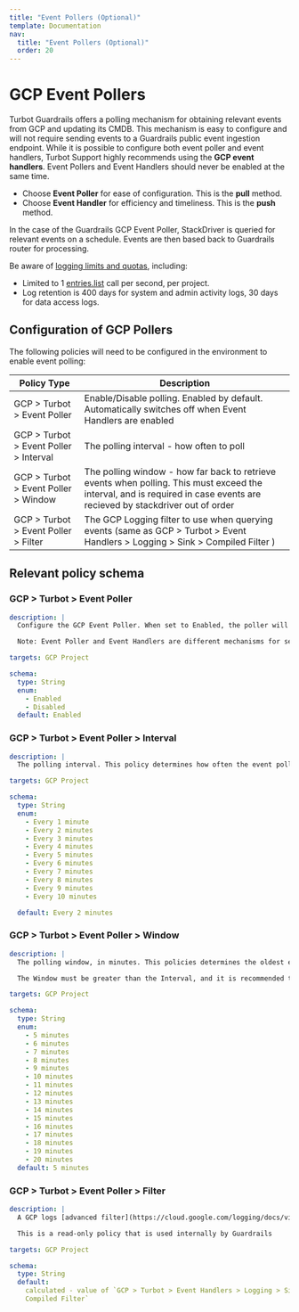 ```yaml
---
title: "Event Pollers (Optional)"
template: Documentation
nav:
  title: "Event Pollers (Optional)"
  order: 20
---
```


# GCP Event Pollers

Turbot Guardrails offers a polling mechanism for obtaining relevant events from GCP and
updating its CMDB. This mechanism is easy to configure and will not require
sending events to a Guardrails public event ingestion endpoint. While it is
possible to configure both event poller and event handlers, Turbot Support highly
recommends using the **GCP event handlers**. Event Pollers and Event Handlers
should never be enabled at the same time.

- Choose **Event Poller** for ease of configuration. This is the **pull**
  method.
- Choose **Event Handler** for efficiency and timeliness. This is the **push**
  method.

In the case of the Guardrails GCP Event Poller, StackDriver is queried for relevant
events on a schedule.  Events are then based back to Guardrails router for processing.

<div className="alert alert-info font-weight-bold">
  <p>Be aware of <a href="https://cloud.google.com/logging/quotas">logging limits and quotas</a>, including:</p>
<ul>
  <li>Limited to 1 <a href="https://cloud.google.com/logging/docs/reference/v2/rest/v2/entries/list">entries.list</a> call per second, per project.</li>
  <li>Log retention is 400 days for system and admin activity logs, 30 days for data
access logs.</li>
</ul>
</div>

## Configuration of GCP Pollers

The following policies will need to be configured in the environment to enable
event polling:

| Policy Type                            | Description                                                                                                                                                             |
| -------------------------------------- |-------------------------------------------------------------------------------------------------------------------------------------------------------------------------|
| GCP > Turbot > Event Poller            | Enable/Disable polling. Enabled by default.  Automatically switches off when Event Handlers are enabled                                                                 |
| GCP > Turbot > Event Poller > Interval | The polling interval - how often to poll                                                                                                                                |
| GCP > Turbot > Event Poller > Window   | The polling window - how far back to retrieve events when polling. This must exceed the interval, and is required in case events are recieved by stackdriver out of order |
| GCP > Turbot > Event Poller > Filter   | The GCP Logging filter to use when querying events (same as GCP > Turbot > Event Handlers > Logging > Sink > Compiled Filter )                                          |

## Relevant policy schema

### GCP > Turbot > Event Poller

```yml
description: |
  Configure the GCP Event Poller. When set to Enabled, the poller will run at the interval specified to retrieve the latest events and forward them to Guardrails for further processing.

  Note: Event Poller and Event Handlers are different mechanisms for sending information to Guardrails. You should enable one or the other, but not both.

targets: GCP Project

schema:
  type: String
  enum:
    - Enabled
    - Disabled
  default: Enabled
```

### GCP > Turbot > Event Poller > Interval

```yml
description: |
  The polling interval. This policy determines how often the event poller will run.

targets: GCP Project

schema:
  type: String
  enum:
    - Every 1 minute
    - Every 2 minutes
    - Every 3 minutes
    - Every 4 minutes
    - Every 5 minutes
    - Every 6 minutes
    - Every 7 minutes
    - Every 8 minutes
    - Every 9 minutes
    - Every 10 minutes

  default: Every 2 minutes
```

### GCP > Turbot > Event Poller > Window

```yml
description: |
  The polling window, in minutes. This policies determines the oldest events the event poller will retrieve. For example, setting the window to '5 minutes' will cause the poller to retrieve all events from the previous 5 minutes every time it runs.

  The Window must be greater than the Interval, and it is recommended to be at least twice the Interval. For example, if the Interval is 'Every 5 Minutes', the Window should be at least '10 Minutes'.

targets: GCP Project

schema:
  type: String
  enum:
    - 5 minutes
    - 6 minutes
    - 7 minutes
    - 8 minutes
    - 9 minutes
    - 10 minutes
    - 11 minutes
    - 12 minutes
    - 13 minutes
    - 14 minutes
    - 15 minutes
    - 16 minutes
    - 17 minutes
    - 18 minutes
    - 19 minutes
    - 20 minutes
  default: 5 minutes
```

### GCP > Turbot > Event Poller > Filter

```yml
description: |
  A GCP logs [advanced filter](https://cloud.google.com/logging/docs/view/advanced-queries) used to specify a subset of log entries that will be queried by the event poller.

  This is a read-only policy that is used internally by Guardrails

targets: GCP Project

schema:
  type: String
  default:
    calculated - value of `GCP > Turbot > Event Handlers > Logging > Sink >
    Compiled Filter`
```
